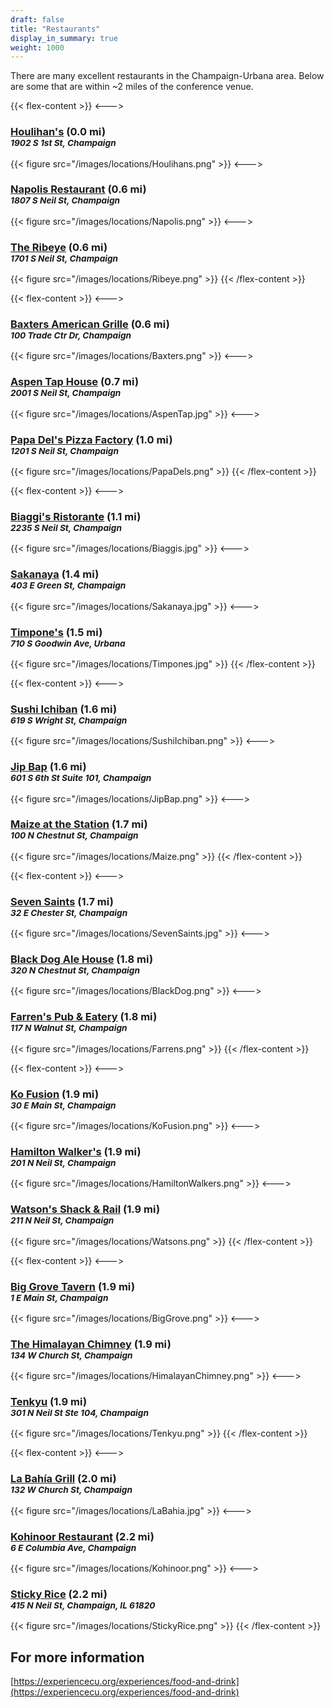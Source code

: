 ```yaml
---
draft: false
title: "Restaurants"
display_in_summary: true
weight: 1000
---
```


There are many excellent restaurants in the Champaign-Urbana area. Below are some that are within ~2 miles of the conference venue. 

{{< flex-content >}}
<--->
<h3><a href="http://www.stayatthei.com/houlihans">Houlihan's</a> (0.0 mi)<br><small><i>1902 S 1st St, Champaign</i></small></h3>
{{< figure src="/images/locations/Houlihans.png" >}}
<--->
<h3><a href="https://napolisitalianchampaign.com">Napolis Restaurant</a> (0.6 mi)<br><small><i>1807 S Neil St, Champaign</i></small></h3>
{{< figure src="/images/locations/Napolis.png" >}}
<--->
<h3><a href="https://www.theribeyerestaurant.org">The Ribeye</a> (0.6 mi)<br><small><i>1701 S Neil St, Champaign</i></small></h3>
{{< figure src="/images/locations/Ribeye.png" >}}
{{< /flex-content >}}

{{< flex-content >}}
<--->
<h3><a href="https://baxtersgrille.com">Baxters American Grille</a> (0.6 mi)<br><small><i>100 Trade Ctr Dr, Champaign</i></small></h3>
{{< figure src="/images/locations/Baxters.png" >}}
<--->
<h3><a href="https://aspentaphouse.com">Aspen Tap House</a> (0.7 mi)<br><small><i>2001 S Neil St, Champaign</i></small></h3>
{{< figure src="/images/locations/AspenTap.jpg" >}}
<--->
<h3><a href="https://www.papadels.com">Papa Del's Pizza Factory</a> (1.0 mi)<br><small><i>1201 S Neil St, Champaign</i></small></h3>
{{< figure src="/images/locations/PapaDels.png" >}}
{{< /flex-content >}}

{{< flex-content >}}
<--->
<h3><a href="http://www.biaggis.com">Biaggi's Ristorante</a> (1.1 mi)<br><small><i>2235 S Neil St, Champaign</i></small></h3>
{{< figure src="/images/locations/Biaggis.jpg" >}}
<--->
<h3><a href="http://www.sakanayarestaurant.com">Sakanaya</a> (1.4 mi)<br><small><i>403 E Green St, Champaign</i></small></h3>
{{< figure src="/images/locations/Sakanaya.jpg" >}}
<--->
<h3><a href="http://timpones-urbana.com">Timpone's</a> (1.5 mi)<br><small><i>710 S Goodwin Ave, Urbana</i></small></h3>
{{< figure src="/images/locations/Timpones.jpg" >}}
{{< /flex-content >}}

{{< flex-content >}}
<--->
<h3><a href="https://www.sushiichiban.net">Sushi Ichiban</a> (1.6 mi)<br><small><i>619 S Wright St, Champaign</i></small></h3>
{{< figure src="/images/locations/SushiIchiban.png" >}}
<--->
<h3><a href="http://www.jipbapcu.com">Jip Bap</a> (1.6 mi)<br><small><i>601 S 6th St Suite 101, Champaign</i></small></h3>
{{< figure src="/images/locations/JipBap.png" >}}
<--->
<h3><a href="http://www.maizemexicangrill.com">Maize at the Station</a> (1.7 mi)<br><small><i>100 N Chestnut St, Champaign</i></small></h3>
{{< figure src="/images/locations/Maize.png" >}}
{{< /flex-content >}}

{{< flex-content >}}
<--->
<h3><a href="http://www.sevensaintsbar.com">Seven Saints</a> (1.7 mi)<br><small><i>32 E Chester St, Champaign</i></small></h3>
{{< figure src="/images/locations/SevenSaints.jpg" >}}
<--->
<h3><a href="http://www.blackdogchampaign.com">Black Dog Ale House</a> (1.8 mi)<br><small><i>320 N Chestnut St, Champaign</i></small></h3>
{{< figure src="/images/locations/BlackDog.png" >}}
<--->
<h3><a href="http://www.farrenspub.com">Farren's Pub & Eatery</a> (1.8 mi)<br><small><i>117 N Walnut St, Champaign</i></small></h3>
{{< figure src="/images/locations/Farrens.png" >}}
{{< /flex-content >}}

{{< flex-content >}}
<--->
<h3><a href="https://www.kofusion.com/menu-selection">Ko Fusion</a> (1.9 mi)<br><small><i>30 E Main St, Champaign</i></small></h3>
{{< figure src="/images/locations/KoFusion.png" >}}
<--->
<h3><a href="https://www.hamiltonwalkers.com">Hamilton Walker's</a> (1.9 mi)<br><small><i>201 N Neil St, Champaign</i></small></h3>
{{< figure src="/images/locations/HamiltonWalkers.png" >}}
<--->
<h3><a href="http://www.watsonschicken.com">Watson's Shack & Rail</a> (1.9 mi)<br><small><i>211 N Neil St, Champaign</i></small></h3>
{{< figure src="/images/locations/Watsons.png" >}}
{{< /flex-content >}}

{{< flex-content >}}
<--->
<h3><a href="https://www.biggrovetavern.com/food">Big Grove Tavern</a> (1.9 mi)<br><small><i>1 E Main St, Champaign</i></small></h3>
{{< figure src="/images/locations/BigGrove.png" >}}
<--->
<h3><a href="https://www.thehimalayanchimneyil.com">The Himalayan Chimney</a> (1.9 mi)<br><small><i>134 W Church St, Champaign</i></small></h3>
{{< figure src="/images/locations/HimalayanChimney.png" >}}
<--->
<h3><a href="http://tenkyu.cafe">Tenkyu</a> (1.9 mi)<br><small><i>301 N Neil St Ste 104, Champaign</i></small></h3>
{{< figure src="/images/locations/Tenkyu.png" >}}
{{< /flex-content >}}

{{< flex-content >}}
<--->
<h3><a href="http://labahiagrill.com">La Bahía Grill</a> (2.0 mi)<br><small><i>132 W Church St, Champaign</i></small></h3>
{{< figure src="/images/locations/LaBahia.jpg" >}}
<--->
<h3><a href="http://www.kohinoorchampaign.com">Kohinoor Restaurant</a> (2.2 mi)<br><small><i>6 E Columbia Ave, Champaign</i></small></h3>
{{< figure src="/images/locations/Kohinoor.png" >}}
<--->
<h3><a href="http://www.stickyricechampaign.com">Sticky Rice</a> (2.2 mi)<br><small><i>415 N Neil St, Champaign, IL 61820</i></small></h3>
{{< figure src="/images/locations/StickyRice.png" >}}
{{< /flex-content >}}

## For more information

[https://experiencecu.org/experiences/food-and-drink](https://experiencecu.org/experiences/food-and-drink)